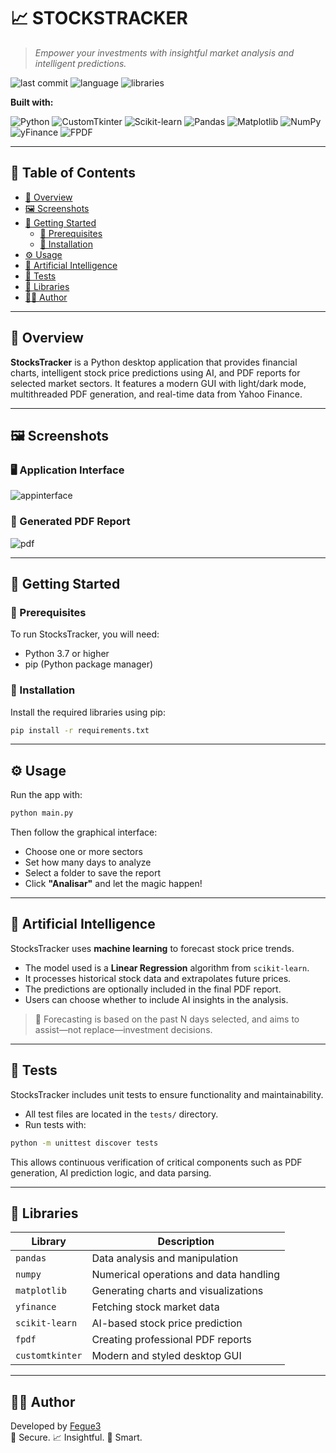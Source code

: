 # 📈 STOCKSTRACKER

> _Empower your investments with insightful market analysis and intelligent predictions._

![last commit](https://img.shields.io/badge/last%20commit-today-blue)
![language](https://img.shields.io/badge/python-100%25-blue)
![libraries](https://img.shields.io/badge/libraries-7-important)

**Built with:**

![Python](https://img.shields.io/badge/-Python-3776AB?logo=python&logoColor=white&style=flat-square)
![CustomTkinter](https://img.shields.io/badge/-CustomTkinter-4B8BBE?style=flat-square)
![Scikit-learn](https://img.shields.io/badge/-Scikit--Learn-F7931E?style=flat-square&logo=scikit-learn&logoColor=white)
![Pandas](https://img.shields.io/badge/-Pandas-150458?style=flat-square&logo=pandas)
![Matplotlib](https://img.shields.io/badge/-Matplotlib-11557C?style=flat-square&logo=matplotlib&logoColor=white)
![NumPy](https://img.shields.io/badge/-NumPy-013243?style=flat-square&logo=numpy)
![yFinance](https://img.shields.io/badge/-yFinance-black?style=flat-square)
![FPDF](https://img.shields.io/badge/-FPDF-green?style=flat-square)

---

## 📌 Table of Contents

- [📖 Overview](#-overview)
- [🖼️ Screenshots](#️-screenshots)
- [🚀 Getting Started](#-getting-started)
  - [🔧 Prerequisites](#prerequisites)
  - [💾 Installation](#installation)
- [⚙️ Usage](#️-usage)
- [🤖 Artificial Intelligence](#-artificial-intelligence)
- [🧪 Tests](#-tests)
- [💪 Libraries](#-libraries)
- [👨‍💼 Author](#-author)

---

## 📖 Overview

**StocksTracker** is a Python desktop application that provides financial charts, intelligent stock price predictions using AI, and PDF reports for selected market sectors. It features a modern GUI with light/dark mode, multithreaded PDF generation, and real-time data from Yahoo Finance.

---

## 🖼️ Screenshots

### 🖥️ Application Interface
![appinterface](https://github.com/user-attachments/assets/b86b1d12-06ce-4f25-a54f-f9d7b490527a)

### 📄 Generated PDF Report
![pdf](https://github.com/user-attachments/assets/2e2671f4-d178-4d54-9cc6-aa90ea671932)

---

## 🚀 Getting Started

### 🔧 Prerequisites

To run StocksTracker, you will need:

- Python 3.7 or higher
- pip (Python package manager)

### 💾 Installation

Install the required libraries using pip:

```bash
pip install -r requirements.txt
```

---

## ⚙️ Usage

Run the app with:

```bash
python main.py
```

Then follow the graphical interface:
- Choose one or more sectors
- Set how many days to analyze
- Select a folder to save the report
- Click **"Analisar"** and let the magic happen!

---

## 🤖 Artificial Intelligence

StocksTracker uses **machine learning** to forecast stock price trends.

- The model used is a **Linear Regression** algorithm from `scikit-learn`.
- It processes historical stock data and extrapolates future prices.
- The predictions are optionally included in the final PDF report.
- Users can choose whether to include AI insights in the analysis.

> 📌 Forecasting is based on the past N days selected, and aims to assist—not replace—investment decisions.

---

## 🧪 Tests

StocksTracker includes unit tests to ensure functionality and maintainability.

- All test files are located in the `tests/` directory.
- Run tests with:

```bash
python -m unittest discover tests
```

This allows continuous verification of critical components such as PDF generation, AI prediction logic, and data parsing.

---

## 💪 Libraries

| Library          | Description                             |
|------------------|-----------------------------------------|
| `pandas`         | Data analysis and manipulation          |
| `numpy`          | Numerical operations and data handling  |
| `matplotlib`     | Generating charts and visualizations    |
| `yfinance`       | Fetching stock market data              |
| `scikit-learn`   | AI-based stock price prediction         |
| `fpdf`           | Creating professional PDF reports       |
| `customtkinter`  | Modern and styled desktop GUI           |

---

## 👨‍💼 Author

Developed by [Fegue3](https://github.com/Fegue3)  
🔐 Secure. 📈 Insightful. 🧠 Smart.

